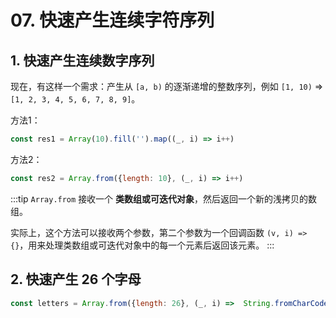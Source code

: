 # 07. 快速产生连续字符序列

## 1. 快速产生连续数字序列

现在，有这样一个需求：产生从 `[a, b)` 的逐渐递增的整数序列，例如 `[1, 10)` => `[1, 2, 3, 4, 5, 6, 7, 8, 9]`。

方法1：
```js
const res1 = Array(10).fill('').map((_, i) => i++)
```
方法2：
```js
const res2 = Array.from({length: 10}, (_, i) => i++)
```

:::tip
`Array.from` 接收一个 **类数组或可迭代对象**，然后返回一个新的浅拷贝的数组。

实际上，这个方法可以接收两个参数，第二个参数为一个回调函数 `(v, i) => {}`，用来处理类数组或可迭代对象中的每一个元素后返回该元素。
:::

## 2. 快速产生 26 个字母

```js
const letters = Array.from({length: 26}, (_, i) =>  String.fromCharCode(i + 65))
```

